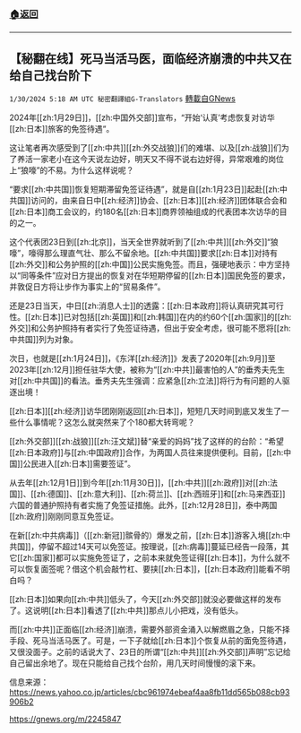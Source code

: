 ###  [:house:返回](README.md)
---


## 【秘翻在线】死马当活马医，面临经济崩溃的中共又在给自己找台阶下
`1/30/2024 5:18 AM UTC 秘密翻譯組G-Translators` [轉載自GNews](https://gnews.org/articles/2264989)

2024年[[zh:1月29日]]，[[zh:中国外交部]]宣布，“开始‘认真’考虑恢复对访华[[zh:日本]]旅客的免签待遇“。

这让笔者再次感受到了[[zh:中共]][[zh:外交战狼]]们的难堪、以及[[zh:战狼]]们为了养活一家老小在这今天说左边好，明天又不得不说右边好得，异常艰难的岗位上“狼嚎”的不易。为什么这样说呢？

“要求[[zh:中共国]]恢复短期滞留免签证待遇”，就是自[[zh:1月23日]]起赴[[zh:中共国]]访问的，由来自日中[[zh:经济]]协会、[[zh:日本]][[zh:经济]]团体联合会和[[zh:日本]]商工会议的，约180名[[zh:日本]]商界领袖组成的代表团本次访华的目的之一。

这个代表团23日到[[zh:北京]]，当天全世界就听到了[[zh:中共]][[zh:外交]]“狼嚎”，嚎得那么理直气壮、那么不留余地。[[zh:中共国]]要求[[zh:日本]]对持有[[zh:外交]]和公务护照的[[zh:中国]]公民实施免签。而且，强硬地表示：中方坚持以“同等条件”应对日方提出的恢复对在华短期停留的[[zh:日本]]国民免签的要求，并敦促日方将让步作为事实上的“贸易条件”。

还是23日当天，中日[[zh:消息人士]]的透露：[[zh:日本政府]]将认真研究其可行性。[[zh:日本]]已对包括[[zh:英国]]和[[zh:韩国]]在内的约60个[[zh:国家]]的[[zh:外交]]和公务护照持有者实行了免签证待遇，但出于安全考虑，很可能不愿将[[zh:中共国]]列为对象。

次日，也就是[[zh:1月24日]]，《东洋[[zh:经济]]》发表了2020年[[zh:9月]]至2023年[[zh:12月]]担任驻华大使，被称为“[[zh:中共]]最害怕的人”的垂秀夫先生对[[zh:中共国]]的看法。垂秀夫先生强调：应紧急[[zh:立法]]将行为有问题的人驱逐出境！

[[zh:日本]][[zh:经济]]访华团刚刚返回[[zh:日本]]，短短几天时间到底又发生了一些什么事情呢？这怎么就突然来了个180都大转弯呢？

[[zh:外交部]][[zh:战狼]][[zh:汪文斌]]替“亲爱的妈妈”找了这样的的台阶：“希望[[zh:日本政府]]与[[zh:中国政府]]合作，为两国人员往来提供便利。目前，[[zh:中国]]公民进入[[zh:日本]]需要签证”。

从去年[[zh:12月1日]]到今年[[zh:11月30日]]，[[zh:中共]][[zh:政府]]对[[zh:法国]]、[[zh:德国]]、[[zh:意大利]]、[[zh:荷兰]]、[[zh:西班牙]]和[[zh:马来西亚]]六国的普通护照持有者实施了免签证措施。此外，[[zh:12月28日]]，泰中两国[[zh:政府]]刚刚同意互免签证。

在新[[zh:中共病毒]]（[[zh:新冠]]髌骨的）爆发之前，[[zh:日本]]游客入境[[zh:中共国]]，停留不超过14天可以免签证。按理说，[[zh:病毒]]蔓延已经告一段落，其它[[zh:国家]]都可以实施免签证了，之前本来就免签证得[[zh:日本]]，为什么就不可以恢复面签呢？借这个机会敲竹杠、要挟[[zh:日本]]，[[zh:日本政府]]能看不明白吗？

[[zh:日本]]如果向[[zh:中共]]低头了，今天[[zh:外交部]]就没必要做这样的发布了。这说明[[zh:日本]]看透了[[zh:中共]]那点儿小把戏，没有低头。

而[[zh:中共]]正面临[[zh:经济]]崩溃，需要外部资金涌入以解燃眉之急，只能不择手段、死马当活马医了。可是，一下子就给[[zh:日本]]个恢复从前的面免签待遇，又很没面子。之前的话说大了、23日的所谓“[[zh:中共]][[zh:外交部]]声明”忘记给自己留出余地了。现在只能给自己找个台阶，用几天时间慢慢的滚下来。

信息来源：https://news.yahoo.co.jp/articles/cbc961974ebeaf4aa8fb11dd565b088cb93906b2

https://gnews.org/m/2245847
